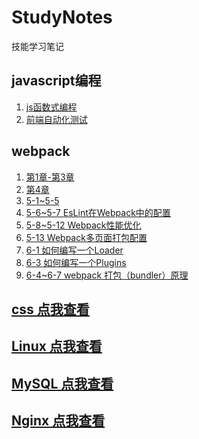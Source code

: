 # StudyNotes
技能学习笔记

## javascript编程
1. <a href="Javascript编程/js函数式编程" target="_blank">js函数式编程</ah>
2. <a href="Javascript编程/前端自动化测试" target="_blank">前端自动化测试</a>

## webpack
1. <a href="webpack/第1章-第3章" target="_blank">第1章-第3章</a>
2. <a href="webpack/第4章" target="_blank">第4章</a>
3. <a href="webpack/5-1~5-5" target="_blank">5-1~5-5</a>
4. <a href="webpack/5-6~5-7 EsLint在Webpack中的配置" target="_blank">5-6~5-7 EsLint在Webpack中的配置</a>
5. <a href="webpack/5-8~5-12 Webpack性能优化" target="_blank">5-8~5-12 Webpack性能优化</a>
6. <a href="webpack/5-13 Webpack多页面打包配置" target="_blank">5-13 Webpack多页面打包配置</a>
7. <a href="webpack/6-1 如何编写一个Loader" target="_blank">6-1 如何编写一个Loader</a>
8. <a href="webpack/6-3 如何编写一个Plugins" target="_blank">6-3 如何编写一个Plugins</a>
9. <a href="webpack/6-4~6-7 webpack 打包（bundler）原理" target="_blank">6-4~6-7 webpack 打包（bundler）原理</a>

## <a href="css" target="_blank">css 点我查看</a>
## <a href="Linux" target="_blank">Linux 点我查看</a>
## <a href="MySQL" target="_blank">MySQL 点我查看</a>
## <a href="Nginx" target="_blank">Nginx 点我查看</a>
